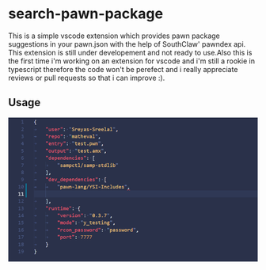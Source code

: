 # search-pawn-package

This is a simple vscode extension which provides pawn package suggestions in your pawn.json with the help of SouthClaw' pawndex api.
This extension is still under developement and not ready to use.Also this is the first time i'm working on an extension for vscode and i'm still a rookie in typescript therefore the code won't be perefect and i really appreciate reviews or pull requests so that i can improve :).

## Usage
![alt text](https://github.com/Sreyas-Sreelal/search-pawn-package/blob/master/images/usage.gif?raw=true "usage")